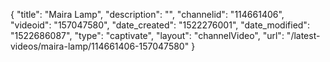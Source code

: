 {
    "title": "Maira Lamp",
    "description": "",
    "channelid": "114661406",
    "videoid": "157047580",
    "date_created": "1522276001",
    "date_modified": "1522686087",
    "type": "captivate",
    "layout": "channelVideo",
    "url": "\/latest-videos\/maira-lamp\/114661406-157047580"
}